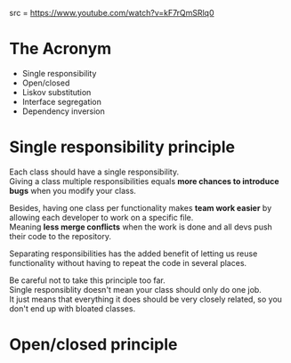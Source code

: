 src = https://www.youtube.com/watch?v=kF7rQmSRlq0

# The Acronym

- Single responsibility
- Open/closed
- Liskov substitution
- Interface segregation
- Dependency inversion

# Single responsibility principle

Each class should have a single responsibility.  
Giving a class multiple responsibilities equals **more chances to introduce bugs** when you modify your class.  

Besides, having one class per functionality makes **team work easier** by allowing each developer to work on a specific file.  
Meaning **less merge conflicts** when the work is done and all devs push their code to the repository.  

Separating responsibilities has the added benefit of letting us reuse functionality without having to repeat the code in several places.  

Be careful not to take this principle too far.  
Single responsiblity doesn't mean your class should only do one job.  
It just means that everything it does should be very closely related, so you don't end up with bloated classes.  

# Open/closed principle

